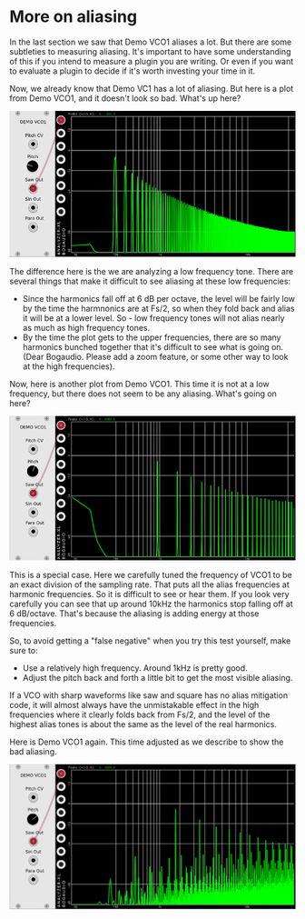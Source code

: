 # More on aliasing

In the last section we saw that Demo VCO1 aliases a lot. But there are some subtleties to measuring aliasing. It's important to have some understanding of this if you intend to measure a plugin you are writing. Or even if you want to evaluate a plugin to decide if it's worth investing your time in it.

Now, we already know that Demo VC1 has a lot of aliasing. But here is a plot from Demo VCO1, and it doesn't look so bad. What's up here?

![Demo Saw Low Frequency](./vco-1-lowfreq.png)

The difference here is the we are analyzing a low frequency tone. There are several things that make it difficult to see aliasing at these low frequencies:

* Since the harmonics fall off at 6 dB per octave, the level will be fairly low by the time the harmnonics are at Fs/2, so when they fold back and alias it will be at a lower level. So - low frequency tones will not alias nearly as much as high frequency tones.
* By the time the plot gets to the upper frequencies, there are so many harmonics bunched together that it's difficult to see what is going on. (Dear Bogaudio. Please add a zoom feature, or some other way to look at the high frequencies).

Now, here is another plot from Demo VCO1. This time it is not at a low frequency, but there does not seem to be any aliasing. What's going on here?

![Demo Saw Even Frequency](./vco-1-evendiv.png)

This is a special case. Here we carefully tuned the frequency of VCO1 to be an exact division of the sampling rate. That puts all the alias frequencies at harmonic frequencies. So it is difficult to see or hear them. If you look very carefully you can see that up around 10kHz the harmonics stop falling off at 6 dB/octave. That's because the aliasing is adding energy at those frequencies.

So, to avoid getting a "false negative" when you try this test yourself, make sure to:

* Use a relatively high frequency. Around 1kHz is pretty good.
* Adjust the pitch back and forth a little bit to get the most visible aliasing.

If a VCO with sharp waveforms like saw and square has no alias mitigation code, it will almost always have the unmistakable effect in the high frequencies where it clearly folds back from Fs/2, and the level of the highest alias tones is about the same as the level of the real harmonics.

Here is Demo VCO1 again. This time adjusted as we describe to show the bad aliasing.

![Demo Saw full alias Frequency](./vco-1-fullalias.png)
